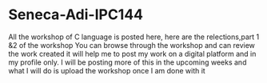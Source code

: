 # Seneca-Adi-IPC144
All the workshop of C language is posted here, here are the relections,part 1 &amp;2 of the workshop
You can browse through the workshop and can review the work created it will help me to post my work on a digital platform and in my profile only.
I will be posting more of this in the upcoming weeks and what I will do is upload the workshop once I am done with it
